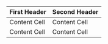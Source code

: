 <html>

<body>

| First Header  | Second Header |
| ------------- | ------------- |
| Content Cell  | Content Cell  |
| Content Cell  | Content Cell  |

</body>
</html>
